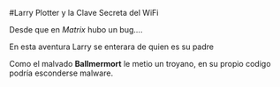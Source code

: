 #Larry Plotter y la Clave Secreta del WiFi

Desde que en *Matrix* hubo un bug....

En esta aventura Larry se enterara de quien es su padre

Como el malvado **Ballmermort** le metio un troyano,
en su propio codigo podría esconderse malware.
